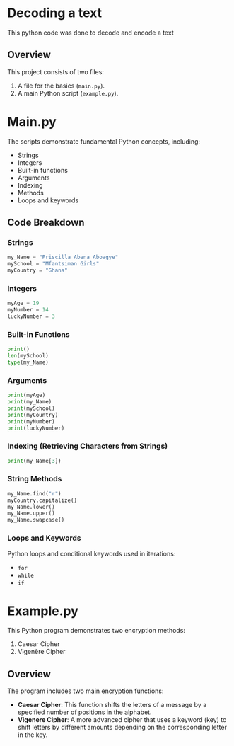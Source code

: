 # Decoding a text
This python code was done to decode and encode a text

## Overview
This project consists of two files:
1. A file for the basics (`main.py`).
2. A main Python script (`example.py`).

# Main.py
The scripts demonstrate fundamental Python concepts, including:
- Strings
- Integers
- Built-in functions
- Arguments
- Indexing
- Methods
- Loops and keywords

## Code Breakdown

### Strings
```python
my_Name = "Priscilla Abena Aboagye"
mySchool = "Mfantsiman Girls"
myCountry = "Ghana"
```

### Integers
```python
myAge = 19
myNumber = 14
luckyNumber = 3
```

### Built-in Functions
```python
print()
len(mySchool)
type(my_Name)
```

### Arguments
```python
print(myAge)
print(my_Name)
print(mySchool)
print(myCountry)
print(myNumber)
print(luckyNumber)
```

### Indexing (Retrieving Characters from Strings)
```python
print(my_Name[3])
```

### String Methods
```python
my_Name.find("r")
myCountry.capitalize()
my_Name.lower()
my_Name.upper()
my_Name.swapcase()
```

### Loops and Keywords
Python loops and conditional keywords used in iterations:
- `for`
- `while`
- `if`

# Example.py
This Python program demonstrates two encryption methods:
1. Caesar Cipher
2. Vigenère Cipher

## Overview
The program includes two main encryption functions:
- **Caesar Cipher**: This function shifts the letters of a message by a specified number of positions in the alphabet.
- **Vigenere Cipher**: A more advanced cipher that uses a keyword (key) to shift letters by different amounts depending on the corresponding letter in the key.
